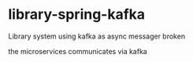 # library-spring-kafka
Library system using kafka as async messager broken

the microservices communicates via kafka
